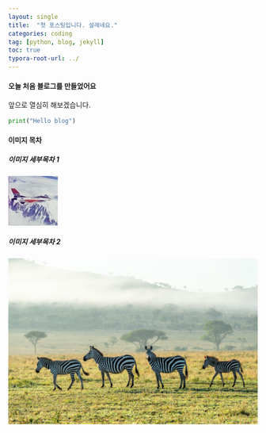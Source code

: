 ```yaml
---
layout: single
title:  "첫 포스팅입니다. 설레네요."
categories: coding
tag: [python, blog, jekyll]
toc: true
typora-root-url: ../
---
```


#### 오늘 처음 블로그를 만들었어요

앞으로 열심히 해보겠습니다.



```python
print("Hello blog")
```



#### 이미지 목차

##### 이미지 세부목차 1

![airplane](/images/2023-12-16-first/airplane-1702813222353-9.png)

##### 이미지 세부목차 2

![zebras](/images/2023-12-16-first/zebras-1702813247964-11.jpg)

